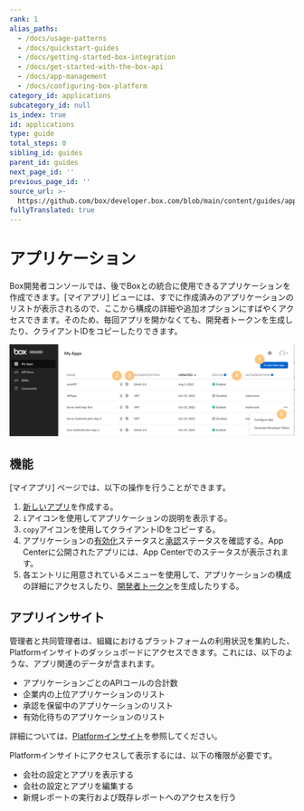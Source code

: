 ```yaml
---
rank: 1
alias_paths:
  - /docs/usage-patterns
  - /docs/quickstart-guides
  - /docs/getting-started-box-integration
  - /docs/get-started-with-the-box-api
  - /docs/app-management
  - /docs/configuring-box-platform
category_id: applications
subcategory_id: null
is_index: true
id: applications
type: guide
total_steps: 0
sibling_id: guides
parent_id: guides
next_page_id: ''
previous_page_id: ''
source_url: >-
  https://github.com/box/developer.box.com/blob/main/content/guides/applications/index.md
fullyTranslated: true
---
```

# アプリケーション

Box開発者コンソールでは、後でBoxとの統合に使用できるアプリケーションを作成できます。\[マイアプリ] ビューには、すでに作成済みのアプリケーションのリストが表示されるので、ここから構成の詳細や追加オプションにすばやくアクセスできます。そのため、毎回アプリを開かなくても、開発者トークンを生成したり、クライアントIDをコピーしたりできます。

![マイアプリ](./images/my-apps-page.png)

## 機能

\[マイアプリ] ページでは、以下の操作を行うことができます。

1. [新しいアプリ][select]を作成する。
2. `i`アイコンを使用してアプリケーションの説明を表示する。
3. `copy`アイコンを使用してクライアントIDをコピーする。
4. アプリケーションの[有効化][enablement]ステータスと[承認][authorization]ステータスを確認する。App Centerに公開されたアプリには、App Centerでのステータスが表示されます。
5. 各エントリに用意されているメニューを使用して、アプリケーションの構成の詳細にアクセスしたり、[開発者トークン][token]を生成したりする。

## アプリインサイト

管理者と共同管理者は、組織におけるプラットフォームの利用状況を集約した、Platformインサイトのダッシュボードにアクセスできます。これには、以下のような、アプリ関連のデータが含まれます。

* アプリケーションごとのAPIコールの合計数
* 企業内の上位アプリケーションのリスト
* 承認を保留中のアプリケーションのリスト
* 有効化待ちのアプリケーションのリスト

詳細については、[Platformインサイト][insights]を参照してください。

<Message type="notice">

Platformインサイトにアクセスして表示するには、以下の権限が必要です。

* 会社の設定とアプリを表示する
* 会社の設定とアプリを編集する
* 新規レポートの実行および既存レポートへのアクセスを行う

</Message>

[token]: g://authentication/tokens/developer-tokens

[authorization]: g://authorization

[enablement]: g://authorization/custom-app-approval#user-authentication-apps

[select]: g://applications/app-types/select

[insights]: https://support.box.com/hc/en-us/articles/20738406915219-Platform-Insights
